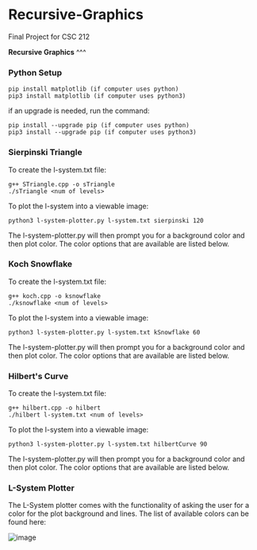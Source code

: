 # Recursive-Graphics
Final Project for CSC 212


**Recursive Graphics**
^^^


### Python Setup
```
pip install matplotlib (if computer uses python)
pip3 install matplotlib (if computer uses python3)

```
if an upgrade is needed, run the command:
```
pip install --upgrade pip (if computer uses python)
pip3 install --upgrade pip (if computer uses python3)
```

### Sierpinski Triangle
To create the l-system.txt file:
```
g++ STriangle.cpp -o sTriangle
./sTriangle <num of levels>
```
To plot the l-system into a viewable image:
```
python3 l-system-plotter.py l-system.txt sierpinski 120
```
The l-system-plotter.py will then prompt you for a background color and then plot color. The color options that are available are listed below.

### Koch Snowflake
To create the l-system.txt file:
```
g++ koch.cpp -o ksnowflake
./ksnowflake <num of levels>
```
To plot the l-system into a viewable image:
```
python3 l-system-plotter.py l-system.txt kSnowflake 60
```
The l-system-plotter.py will then prompt you for a background color and then plot color. The color options that are available are listed below.

### Hilbert's Curve
To create the l-system.txt file:
```
g++ hilbert.cpp -o hilbert
./hilbert l-system.txt <num of levels>
```
To plot the l-system into a viewable image:
```
python3 l-system-plotter.py l-system.txt hilbertCurve 90 
```
The l-system-plotter.py will then prompt you for a background color and then plot color. The color options that are available are listed below.

### L-System Plotter
The L-System plotter comes with the functionality of asking the user for a color for the plot background and lines. The list of available colors can be found here:

![image](https://github.com/lily-n20/Recursive-Graphics/assets/113806047/eff943d5-e0db-4de8-9122-46c201d021f3)

